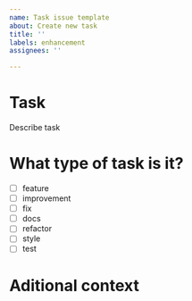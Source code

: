 ```yaml
---
name: Task issue template
about: Create new task
title: ''
labels: enhancement
assignees: ''

---
```


# Task
Describe task

 # What type of task is it?
- [ ] feature
- [ ] improvement
- [ ] fix
- [ ] docs
- [ ] refactor
- [ ] style
- [ ] test

# Aditional context
